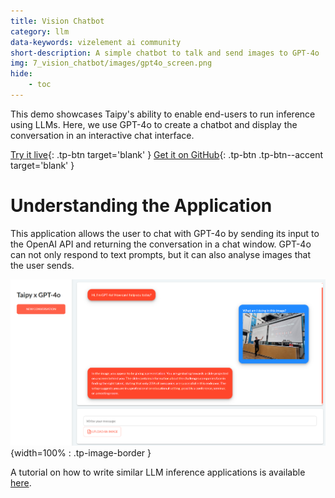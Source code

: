 ```yaml
---
title: Vision Chatbot
category: llm
data-keywords: vizelement ai community
short-description: A simple chatbot to talk and send images to GPT-4o
img: 7_vision_chatbot/images/gpt4o_screen.png
hide:
    - toc
---
```

This demo showcases Taipy's ability to enable end-users to run inference using LLMs. Here, we
use GPT-4o to create a chatbot and display the conversation in an interactive chat interface.

[Try it live](https://gpt-4o-chat.taipy.cloud/){: .tp-btn target='blank' }
[Get it on GitHub](https://github.com/Avaiga/demo-gpt-4o){: .tp-btn .tp-btn--accent target='blank' }

# Understanding the Application

This application allows the user to chat with GPT-4o by sending
its input to the OpenAI API and returning the conversation in
a chat window. GPT-4o can not only respond to text prompts,
but it can also analyse images that the user sends.

![ChatBot](images/gpt4o_screen.png){width=100% : .tp-image-border }

A tutorial on how to write similar
LLM inference applications is available
[here](../../../tutorials/fundamentals/4_chatbot/index.md).
